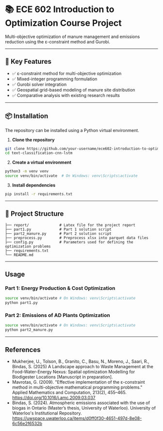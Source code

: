 # 📚 ECE 602 Introduction to Optimization Course Project

Multi-objective optimization of manure management and emissions reduction using the ε-constraint method and Gurobi.

---

## 🚀 Key Features

- ✅ ε-constraint method for multi-objective optimization
- ✅ Mixed-integer programming formulation
- ✅ Gurobi solver integration
- ✅ Geospatial grid-based modeling of manure site distribution
- ✅ Comparative analysis with existing research results

---

## 📦 Installation

The repository can be installed using a Python virtual environment.

1. **Clone the repository**
```bash
git clone https://github.com/your-username/ece602-introduction-to-optimization-course-project.git
cd text-classification-cnn-lstm
```

2. **Create a virtual environment**
```bash
python3 -m venv venv
source venv/bin/activate  # On Windows: venv\Scripts\activate
```

3. **Install dependencies**
```bash
pip install -r requirements.txt
```

---

## 🧠 Project Structure

```
├── report/              # Latex file for the project report
├── part1.py             # Part 1 solution script
├── part2_manure.py      # Part 2 solution script
├── preprocess.py        # Preprocess xlsx into parquet data files
├── config.py            # Parameters used for defining the optimization problems
├── requirements.txt
└── README.md
```

---

## Usage

### Part 1: Energy Production & Cost Optimization

```bash
source venv/bin/activate # On Windows: venv\Scripts\activate
python part1.py
```

### Part 2: Emissions of AD Plants Optimization

```bash
source venv/bin/activate # On Windows: venv\Scripts\activate
python part2_manure.py
```

---

## References

* Mukherjee, U., Tolson, B., Granito, C., Basu, N., Moreno, J., Saari, R., Bindas, S. (2025) A Landscape approach to Waste Management at the Food-Water-Energy Nexus: Spatial optimization Modelling for Biodigester Locations [Manuscript in preparation]. 
* Mavrotas, G. (2009). "Effective implementation of the ε-constraint method in multi-objective mathematical programming problems." Applied Mathematics and Computation, 213(2), 455–465. https://doi.org/10.1016/j.amc.2009.03.037
* Bindas, S. (2024). Atmospheric emissions associated with the use of biogas in Ontario (Master’s thesis, University of Waterloo). University of Waterloo's Institutional Repository. https://uwspace.uwaterloo.ca/items/d0ff0f30-4651-497d-8e08-6c56e2f6532b
